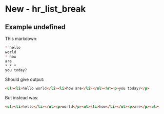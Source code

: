 # New - hr_list_break

## Example undefined

This markdown:

````````````markdown
* hello
world
* how
are
* * *
you today?

````````````

Should give output:

````````````html
<ul><li>hello world</li><li>how are</li></ul><hr><p>you today?</p>
````````````

But instead was:

````````````html
<ul><li>hello</li></ul><p>world</p><ul><li>how</li></ul><p>are</p><ul><li>* *</li></ul><p>you today?</p>
````````````
